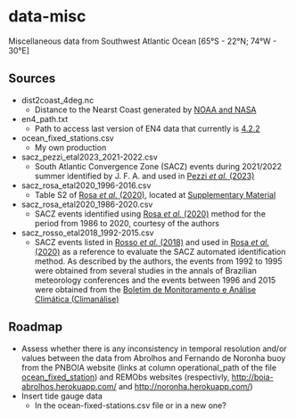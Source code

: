 # data-misc

Miscellaneous data from Southwest Atlantic Ocean [65°S - 22°N; 74°W - 30°E]

## Sources

- dist2coast_4deg.nc
  - Distance to the Nearst Coast generated by [NOAA and NASA](https://oceancolor.gsfc.nasa.gov/docs/distfromcoast/)
- en4_path.txt
  - Path to access last version of EN4 data that currently is [4.2.2](https://www.metoffice.gov.uk/hadobs/en4/download-en4-2-2.html)
- ocean_fixed_stations.csv
  - My own production
- sacz_pezzi_etal2023_2021-2022.csv
  - South Atlantic Convergence Zone (SACZ) events during 2021/2022 summer identified by J. F. A. and used in [Pezzi *et al.* (2023)](https://www.nature.com/articles/s41598-023-28803-w)
- sacz_rosa_etal2020_1996-2016.csv
  - Table S2 of [Rosa *et al.* (2020)](https://www.frontiersin.org/articles/10.3389/fenvs.2020.00018/full), located at [Supplementary Material](https://www.frontiersin.org/articles/10.3389/fenvs.2020.00018/full#supplementary-material)
- sacz_rosa_etal2020_1986-2020.csv
  - SACZ events identified using [Rosa *et al.* (2020)](https://www.frontiersin.org/articles/10.3389/fenvs.2020.00018/full) method for the period from 1986 to 2020, courtesy of the authors
- sacz_rosso_etal2018_1992-2015.csv
  - SACZ events listed in [Rosso *et al.* (2018)](https://www.mdpi.com/2073-4433/9/11/431) and used in [Rosa *et al.* (2020)](https://www.frontiersin.org/articles/10.3389/fenvs.2020.00018/full) as a reference to evaluate the SACZ automated identification method. As described by the authors, the events from 1992 to 1995 were obtained from several studies in the annals of Brazilian meteorology conferences and the events between 1996 and 2015 were obtained from the [Boletim de Monitoramento e Análise Climática
(Climanálise)](http://climanalise.cptec.inpe.br/~rclimanl/boletim/)

## Roadmap

- Assess whether there is any inconsistency in temporal resolution and/or values between the data from Abrolhos and Fernando de Noronha buoy from the PNBOIA website (links at column operational_path of the file [ocean_fixed_station](ocean_fixed_stations.csv)) and REMObs websites (respectivly, http://boia-abrolhos.herokuapp.com/ and http://noronha.herokuapp.com/)
- Insert tide gauge data
  - In the ocean-fixed-stations.csv file or in a new one?
